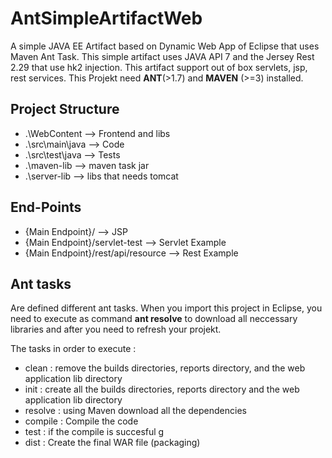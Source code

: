 # AntSimpleArtifactWeb

A simple JAVA EE Artifact based on Dynamic Web App of Eclipse that uses Maven Ant Task.
This simple artifact uses JAVA API 7 and the Jersey Rest 2.29 that use hk2 injection. This artifact support out of box servlets, jsp, rest services. This Projekt need **ANT**(>1.7) and **MAVEN** (>=3) installed.

## Project Structure
* .\WebContent --> Frontend and libs
* .\src\main\java --> Code
* .\src\test\java --> Tests
* .\maven-lib --> maven task jar
* .\server-lib --> libs that needs tomcat

## End-Points

* {Main Endpoint}/ --> JSP 
* {Main Endpoint}/servlet-test --> Servlet Example
* {Main Endpoint}/rest/api/resource --> Rest Example

## Ant tasks

Are defined different ant tasks. When you import this project in Eclipse, you need to execute as command **ant resolve** to download all neccessary libraries and after you need to refresh your projekt.

The tasks in order to execute :
* clean : remove the builds directories, reports directory, and the web application lib directory
* init : create all the builds directories, reports directory and the web application lib directory
* resolve : using Maven download all the dependencies
* compile : Compile the code
* test : if the compile is succesful g
* dist : Create the final WAR file (packaging)
